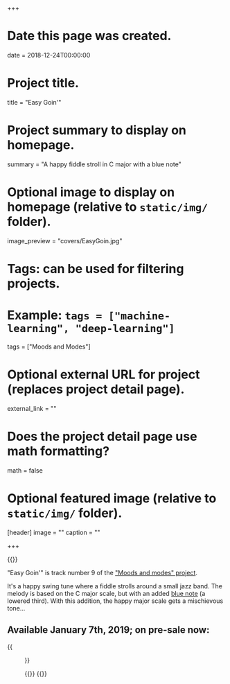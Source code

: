 +++
# Date this page was created.
date = 2018-12-24T00:00:00

# Project title.
title = "Easy Goin'"

# Project summary to display on homepage.
summary = "A happy fiddle stroll in C major with a blue note"

# Optional image to display on homepage (relative to `static/img/` folder).
image_preview = "covers/EasyGoin.jpg"

# Tags: can be used for filtering projects.
# Example: `tags = ["machine-learning", "deep-learning"]`
tags = ["Moods and Modes"]

# Optional external URL for project (replaces project detail page).
external_link = ""

# Does the project detail page use math formatting?
math = false

# Optional featured image (relative to `static/img/` folder).
[header]
image = ""
caption = ""

+++

{{<bandcamp title="Easy Goin'" track="3013165940" link="https://skeeboo.bandcamp.com/track/easy-goin">}}

"Easy Goin'" is track number 9 of the ["Moods and modes" project](/post/moods_and_modes). 

It's a happy swing tune where a fiddle strolls around a small jazz band.
The melody is based on the C major scale, but with an added [blue note](https://en.wikipedia.org/wiki/Blue_note) (a lowered third). With this addition, the happy major scale gets a mischievous tone...

## Available January 7th, 2019; on pre-sale now:

{{<figure src="/img/covers/EasyGoin.jpg" width="320" link="https://distrokid.com/hyperfollow/skeeboo/f0SW" target="_blank">}}

{{<amazon link="http://www.amazon.com/gp/product/B07MNGRD61">}}
{{<spotify link="https://distrokid.com/hyperfollow/skeeboo/f0SW">}}





